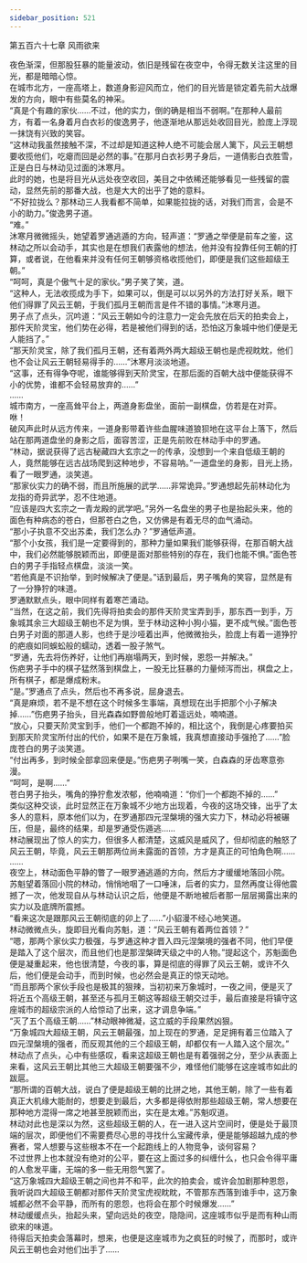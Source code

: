 ```yaml
---
sidebar_position: 521
---
```

 第五百六十七章 风雨欲来


夜色渐深，但那股狂暴的能量波动，依旧是残留在夜空中，令得无数关注这里的目光，都是暗暗心惊。  
在城市北方，一座高塔上，数道身影迎风而立，他们的目光皆是锁定着先前大战爆发的方向，眼中有些莫名的神采。  
“真是个有趣的家伙……不过，他的实力，倒的确是相当不弱啊。”在那种人最前方，有着一名身着月白衣衫的俊逸男子，他逐渐地从那远处收回目光，脸庞上浮现一抹饶有兴致的笑容。  
“这林动我虽然接触不深，不过却是知道这种人绝不可能会居人篱下，风云王朝想要收揽他们，吃瘪而回是必然的事。”在那月白衣衫男子身后，一道倩影白衣胜雪，正是白日与林动见过面的沐寒月。  
此时的她，也是将目光从远处夜空收回，美目之中依稀还能够看见一些残留的震动，显然先前的那番大战，也是大大的出乎了她的意料。  
“不好拉拢么？那林动三人我看都不简单，如果能拉拢的话，对我们而言，会是不小的助力。”俊逸男子道。  
“难。”  
沐寒月微微摇头，她望着罗通逃遁的方向，轻声道：“罗通之举便是前车之鉴，这林动之所以会动手，其实也是在想我们表露他的想法，他并没有投靠任何王朝的打算，或者说，在他看来并没有任何王朝够资格收揽他们，即便是我们这些超级王朝。”  
“呵呵，真是个傲气十足的家伙。”男子笑了笑，道。  
“这种人，无法收揽成为手下，如果可以，倒是可以以另外的方法打好关系，眼下他们得罪了风云王朝，于我们孤月王朝而言是件不错的事情。”沐寒月道。  
男子点了点头，沉吟道：“风云王朝如今的注意力一定会先放在后天的拍卖会上，那件天阶灵宝，他们势在必得，若是被他们得到的话，恐怕这万象城中他们便是无人能挡了。”  
“那天阶灵宝，除了我们孤月王朝，还有着两外两大超级王朝也是虎视眈眈，他们也不会让风云王朝轻易得手的……”沐寒月淡淡地道。  
“这事，还有得争夺呢，谁能够得到天阶灵宝，在那后面的百朝大战中便能获得不小的优势，谁都不会轻易放弃的……”  
……  
城市南方，一座高耸平台上，两道身影盘坐，面前一副棋盘，仿若是在对弈。  
咻！  
破风声此时从远方传来，一道身影带着许些血腥味道狼狈地在这平台上落下，然后站在那两道盘坐的身影之后，面容苦涩，正是先前败在林动手中的罗通。  
“林动，据说获得了远古秘藏四大玄宗之一的传承，没想到一个来自低级王朝的人，竟然能够在远古战场爬到这种地步，不容易呐。”一道盘坐的身影，目光上扬，看了一眼罗通，淡笑道。  
“那家伙实力的确不弱，而且所施展的武学……非常诡异。”罗通想起先前林动化为龙指的奇异武学，忍不住地道。  
“应该是四大玄宗之一青龙殿的武学吧。”另外一名盘坐的男子也是抬起头来，他的面色有种病态的苍白，但那苍白之色，又仿佛是有着无尽的血气涌动。  
“那小子执意不交出苏柔，我们怎么办？”罗通低声道。  
“那个小女孩，我们是一定要得到的，那种力量如果我们能够获得，在那百朝大战中，我们必然能够脱颖而出，即便是面对那些特别的存在，我们也能不惧。”面色苍白的男子手指轻点棋盘，淡淡一笑。  
“若他真是不识抬举，到时候解决了便是。”话到最后，男子嘴角的笑容，显然是有了一分狰狞的味道。  
罗通默默点头，眼中同样有着寒芒涌动。  
“当然，在这之前，我们先得将拍卖会的那件天阶灵宝弄到手，那东西一到手，万象城其余三大超级王朝也不足为惧，至于林动这种小狗小猫，更不成气候。”面色苍白男子对面的那道人影，也终于是沙哑着出声，他微微抬头，脸庞上有着一道狰狞的疤痕如同蜈蚣般的蠕动，透着一股子煞气。  
“罗通，先去将伤养好，让他们再崩塌两天，到时候，恩怨一并解决。”  
伤疤男子手中的棋子猛然落到棋盘上，一股无比狂暴的力量倾泻而出，棋盘之上，所有棋子，都是爆成粉末。  
“是。”罗通点了点头，然后也不再多说，屈身退去。  
“真是麻烦，若不是不想在这个时候多生事端，真想现在出手把那个小子解决掉……”伤疤男子抬头，目光森森如野兽般地盯着遥远处，喃喃道。  
“放心，只要天阶灵宝到手，他们一个都跑不掉的，相比这个，我倒是心疼要拍买到那天阶灵宝所付出的代价，如果不是在万象城，我真想直接动手强抢了……”脸庞苍白的男子淡笑道。  
“付出再多，到时候全部拿回来便是。”伤疤男子咧嘴一笑，白森森的牙齿寒意弥漫。  
“呵呵，是啊……”  
苍白男子抬头，嘴角的狰狞愈发浓郁，他喃喃道：“你们一个都跑不掉的……”  
类似这种交谈，此时显然正在万象城不少地方出现着，今夜的这场交锋，出乎了太多人的意料，原本他们以为，在罗通那四元涅槃境的强大实力下，林动必将被碾压，但是，最终的结果，却是罗通受伤遁逃……  
林动展现出了惊人的实力，但很多人都清楚，这威风是威风了，但却彻底的触怒了风云王朝，毕竟，风云王朝那两位尚未露面的首领，方才是真正的可怕角色啊……  
……  
夜空上，林动面色平静的瞥了一眼罗通逃遁的方向，然后方才缓缓地落回小院。  
苏魁望着落回小院的林动，悄悄地咽了一口唾沫，后者的实力，显然再度让得他震撼了一次，他发现自从与林动认识之后，他便是不断地被后者那一层层揭露出来的实力以及底牌所震撼。  
“看来这次是跟那风云王朝彻底的卯上了……”小貂漫不经心地笑道。  
林动微微点头，旋即目光看向苏魁，道：“风云王朝有着两位首领？”  
“嗯，那两个家伙实力极强，与罗通这种才晋入四元涅槃境的强者不同，他们早便是踏入了这个层次，而且他们也是那涅槃碑天级之中的人物。”提起这个，苏魁面色便是凝重起来，他也很清楚，今夜的事，算是彻底的得罪了风云王朝，或许不久后，他们便是会动手，而到时候，也必然会是真正的惊天动地。  
“而且那两个家伙手段也是极其的狠辣，当初初来万象城时，一夜之间，便是灭了将近五个高级王朝，甚至还与孤月王朝这等超级王朝交过手，最后直接是将镇守这座城市的超级宗派的人给惊动了出来，这才调息争端。”  
“灭了五个高级王朝……”林动眼神微凝，这立威的手段果然凶狠。  
“万象城四大超级王朝，风云王朝最强，加上现在的罗通，足足拥有着三位踏入了四元涅槃境的强者，而反观其他的三个超级王朝，却都仅有一人踏入这个层次。”  
林动点了点头，心中有些感叹，看来这超级王朝也是有着强弱之分，至少从表面上来看，这风云王朝比其他三大超级王朝要强不少，难怪他们能够在这座城市如此的跋扈。  
“那所谓的百朝大战，说白了便是超级王朝的比拼之地，其他王朝，除了一些有着真正大机缘大能耐的，想要走到最后，大多都是得依附那些超级王朝，常人想要在那种地方混得一席之地甚至脱颖而出，实在是太难。”苏魁叹道。  
林动对此也是深以为然，这些超级王朝的人，在一进入这片空间时，便是处于最顶端的层次，即便他们不需要费尽心思的寻找什么宝藏传承，便是能够超越九成的参赛者，常人想要与这些根本不在一个起跑线上的人物竞争，谈何容易？  
不过世界上也本就没有绝对的公平，要在这上面过多的纠缠什么，也只会令得平庸的人愈发平庸，无端的多一些无用怨气罢了。  
“这万象城四大超级王朝之间也并不和平，此次的拍卖会，或许会加剧那种恩怨，我听说四大超级王朝都对那件天阶灵宝虎视眈眈，不管那东西落到谁手中，这万象城都必然不会平静，而所有的恩怨，也将会在那个时候爆发……”  
林动缓缓点头，抬起头来，望向远处的夜空，隐隐间，这座城市似乎是而有种山雨欲来的味道。  
待得后天拍卖会落幕时，想来，也便是这座城市为之疯狂的时候了，而那时，或许风云王朝也会对他们出手了……  
  
  
